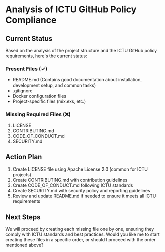 # Analysis of ICTU GitHub Policy Compliance

## Current Status
Based on the analysis of the project structure and the ICTU GitHub policy requirements, here's the current status:

### Present Files (✓)
- README.md (Contains good documentation about installation, development setup, and common tasks)
- .gitignore
- Docker configuration files
- Project-specific files (mix.exs, etc.)

### Missing Required Files (❌)
1. LICENSE
2. CONTRIBUTING.md
3. CODE_OF_CONDUCT.md
4. SECURITY.md

## Action Plan
1. Create LICENSE file using Apache License 2.0 (common for ICTU projects)
2. Create CONTRIBUTING.md with contribution guidelines
3. Create CODE_OF_CONDUCT.md following ICTU standards
4. Create SECURITY.md with security policy and reporting guidelines
5. Review and update README.md if needed to ensure it meets all ICTU requirements

## Next Steps
We will proceed by creating each missing file one by one, ensuring they comply with ICTU standards and best practices. Would you like me to start creating these files in a specific order, or should I proceed with the order mentioned above? 